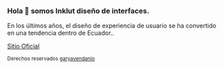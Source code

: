 ### Hola 👋 somos Inklut diseño de interfaces.
En los últimos años, el diseño de experiencia de usuario se ha convertido en una tendencia dentro de Ecuador..

[Sitio Oficial](https://inklut.com)

<sup>Derechos reservados [garyavendanio](https://avro.dev)</sup>
